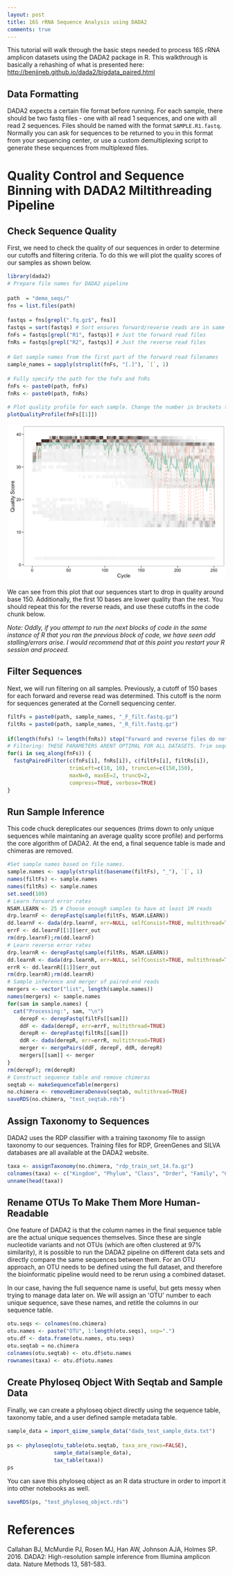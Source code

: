 ```yaml
---
layout: post
title: 16S rRNA Sequence Analysis using DADA2
comments: true
---
```


This tutorial will walk through the basic steps needed to process 16S rRNA amplicon datasets using the DADA2 package in R. This walkthrough is basically a rehashing of what is presented here: <http://benjjneb.github.io/dada2/bigdata_paired.html>

Data Formatting
---------------

DADA2 expects a certain file format before running. For each sample, there should be two fastq files - one with all read 1 sequences, and one with all read 2 sequences. Files should be named with the format `SAMPLE.R1.fastq`. Normally you can ask for sequences to be returned to you in this format from your sequencing center, or use a custom demultiplexing script to generate these sequences from multiplexed files.

Quality Control and Sequence Binning with DADA2 Miltithreading Pipeline
=======================================================================

Check Sequence Quality
----------------------

First, we need to check the quality of our sequences in order to determine our cutoffs and filtering criteria. To do this we will plot the quality scores of our samples as shown below.

``` r
library(dada2)
# Prepare file names for DADA2 pipeline

path  = "demo_seqs/"
fns = list.files(path)

fastqs = fns[grepl(".fq.gz$", fns)]
fastqs = sort(fastqs) # Sort ensures forward/reverse reads are in same order
fnFs = fastqs[grepl("R1", fastqs)] # Just the forward read files
fnRs = fastqs[grepl("R2", fastqs)] # Just the reverse read files

# Get sample names from the first part of the forward read filenames
sample_names = sapply(strsplit(fnFs, "[.]"), `[`, 1)

# Fully specify the path for the fnFs and fnRs
fnFs <- paste0(path, fnFs)
fnRs <- paste0(path, fnRs)
```

``` r
# Plot quality profile for each sample. Change the number in brackets to look at a different sample's profile.
plotQualityProfile(fnFs[[1]])
```

![](images/quality_profile.png)

We can see from this plot that our sequences start to drop in quality around base 150. Additionally, the first 10 bases are lower quality than the rest. You should repeat this for the reverse reads, and use these cutoffs in the code chunk below.

*Note: Oddly, if you attempt to run the next blocks of code in the same instance of R that you ran the previous block of code, we have seen odd stalling/errors arise. I would recommend that at this point you restart your R session and proceed.*

Filter Sequences
----------------

Next, we will run filtering on all samples. Previously, a cutoff of 150 bases for each forward and reverse read was determined. This cutoff is the norm for sequences generated at the Cornell sequencing center.

``` r
filtFs = paste0(path, sample_names, "_F_filt.fastq.gz")
filtRs = paste0(path, sample_names, "_R_filt.fastq.gz")

if(length(fnFs) != length(fnRs)) stop("Forward and reverse files do not match.")
# Filtering: THESE PARAMETERS ARENT OPTIMAL FOR ALL DATASETS. Trim sequences based on quality profile from raw fastq files. 
for(i in seq_along(fnFs)) {
  fastqPairedFilter(c(fnFs[i], fnRs[i]), c(filtFs[i], filtRs[i]),
                    trimLeft=c(10, 10), truncLen=c(150,150), 
                    maxN=0, maxEE=2, truncQ=2, 
                    compress=TRUE, verbose=TRUE)
}
```

Run Sample Inference
--------------------

This code chuck dereplicates our sequences (trims down to only unique sequences while maintaning an average quality score profile) and performs the core algorithm of DADA2. At the end, a final sequence table is made and chimeras are removed.

``` r
#Set sample names based on file names.
sample.names <- sapply(strsplit(basename(filtFs), "_"), `[`, 1)
names(filtFs) <- sample.names
names(filtRs) <- sample.names
set.seed(100)
# Learn forward error rates
NSAM.LEARN <- 25 # Choose enough samples to have at least 1M reads
drp.learnF <- derepFastq(sample(filtFs, NSAM.LEARN))
dd.learnF <- dada(drp.learnF, err=NULL, selfConsist=TRUE, multithread=TRUE)
errF <- dd.learnF[[1]]$err_out
rm(drp.learnF);rm(dd.learnF)
# Learn reverse error rates
drp.learnR <- derepFastq(sample(filtRs, NSAM.LEARN))
dd.learnR <- dada(drp.learnR, err=NULL, selfConsist=TRUE, multithread=TRUE)
errR <- dd.learnR[[1]]$err_out
rm(drp.learnR);rm(dd.learnR)
# Sample inference and merger of paired-end reads
mergers <- vector("list", length(sample.names))
names(mergers) <- sample.names
for(sam in sample.names) {
  cat("Processing:", sam, "\n")
    derepF <- derepFastq(filtFs[[sam]])
    ddF <- dada(derepF, err=errF, multithread=TRUE)
    derepR <- derepFastq(filtRs[[sam]])
    ddR <- dada(derepR, err=errR, multithread=TRUE)
    merger <- mergePairs(ddF, derepF, ddR, derepR)
    mergers[[sam]] <- merger
}
rm(derepF); rm(derepR)
# Construct sequence table and remove chimeras
seqtab <- makeSequenceTable(mergers)
no.chimera <- removeBimeraDenovo(seqtab, multithread=TRUE)
saveRDS(no.chimera, "test_seqtab.rds") 
```

Assign Taxonomy to Sequences
----------------------------

DADA2 uses the RDP classifier with a training taxonomy file to assign taxonomy to our sequences. Training files for RDP, GreenGenes and SILVA databases are all available at the DADA2 website.

``` r
taxa <- assignTaxonomy(no.chimera, "rdp_train_set_14.fa.gz")
colnames(taxa) <- c("Kingdom", "Phylum", "Class", "Order", "Family", "Genus")
unname(head(taxa))
```

Rename OTUs To Make Them More Human-Readable
--------------------------------------------

One feature of DADA2 is that the column names in the final sequence table are the actual unique sequences themselves. Since these are single nucleotide variants and not OTUs (which are often clustered at 97% similarity), it is possible to run the DADA2 pipeline on different data sets and directly compare the same sequences between them. For an OTU approach, an OTU needs to be defined using the full dataset, and therefore the bioinformatic pipeline would need to be rerun using a combined dataset.

In our case, having the full sequence name is useful, but gets messy when trying to manage data later on. We will assign an 'OTU' number to each unique sequence, save these names, and retitle the columns in our sequence table.

``` r
otu.seqs <- colnames(no.chimera)
otu.names <- paste("OTU", 1:length(otu.seqs), sep=".")
otu.df <- data.frame(otu.names, otu.seqs)
otu.seqtab = no.chimera
colnames(otu.seqtab) <- otu.df$otu.names
rownames(taxa) <- otu.df$otu.names
```

Create Phyloseq Object With Seqtab and Sample Data
--------------------------------------------------

Finally, we can create a phyloseq object directly using the sequence table, taxonomy table, and a user defined sample metadata table.

``` r
sample_data = import_qiime_sample_data("dada_test_sample_data.txt")

ps <- phyloseq(otu_table(otu.seqtab, taxa_are_rows=FALSE), 
               sample_data(sample_data), 
               tax_table(taxa))
ps
```

You can save this phyloseq object as an R data structure in order to import it into other notebooks as well.

``` r
saveRDS(ps, "test_phyloseq_object.rds")
```

References
==========

Callahan BJ, McMurdie PJ, Rosen MJ, Han AW, Johnson AJA, Holmes SP. 2016. DADA2: High-resolution sample inference from Illumina amplicon data. Nature Methods 13, 581-583.
